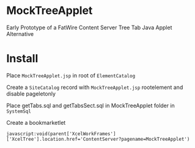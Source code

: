 # MockTreeApplet

Early Prototype of a FatWire Content Server Tree Tab Java Applet Alternative

# Install

Place `MockTreeApplet.jsp` in root of `ElementCatalog`

Create a `SiteCatalog` record with `MockTreeApplet.jsp` rootelement and disable pageletonly

Place getTabs.sql and getTabsSect.sql in MockTreeApplet folder in `SystemSql`

Create a bookmarketlet

	javascript:void(parent['XcelWorkFrames']['XcelTree'].location.href='ContentServer?pagename=MockTreeApplet')
